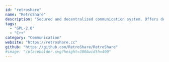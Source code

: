```yaml
---
id: "retroshare"
name: "RetroShare"
description: "Secured and decentralized communication system. Offers decentralized chat, forums, messaging, file transfer."
tags:
  - "GPL-2.0"
  - "C++"
category: "Communication"
website: "https://retroshare.cc"
github: "https://github.com/RetroShare/RetroShare"
#image: "/placeholder.svg?height=300&width=400"
---
```


